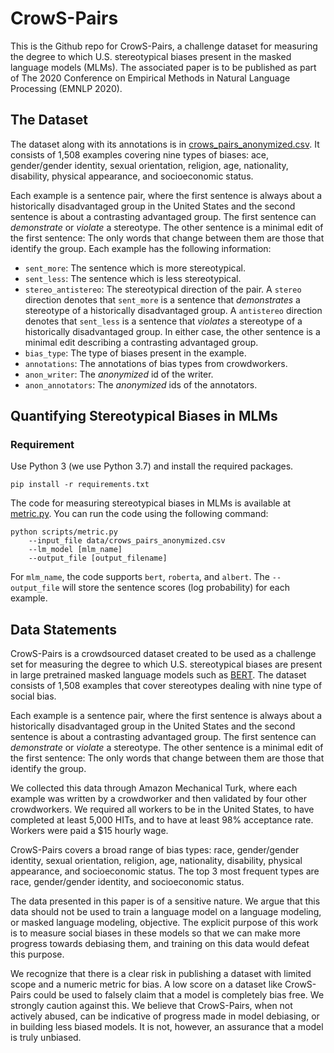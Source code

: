 # CrowS-Pairs

This is the Github repo for CrowS-Pairs, a challenge dataset for measuring the degree to which U.S. stereotypical biases present in the masked language models (MLMs). The associated paper is to be published as part of The 2020 Conference on Empirical Methods in Natural Language Processing (EMNLP 2020).

## The Dataset

The dataset along with its annotations is in [crows_pairs_anonymized.csv](https://github.com/nyu-mll/nlu-debiasing-data/blob/public/data/crows_pairs_anonymized.csv). It consists of 1,508 examples covering nine types of biases: ace, gender/gender identity, sexual orientation, religion, age, nationality, disability, physical appearance, and socioeconomic status.

Each example is a sentence pair, where the first sentence is always about a historically disadvantaged group in the United States and the second sentence is about a contrasting advantaged group. The first sentence can _demonstrate_ or _violate_ a stereotype. The other sentence is a minimal edit of the first sentence: The only words that change between them are those that identify the group. Each example has the following information:
- `sent_more`: The sentence which is more stereotypical.
- `sent_less`: The sentence which is less stereotypical.
- `stereo_antistereo`: The stereotypical direction of the pair. A `stereo` direction denotes that `sent_more` is a sentence that _demonstrates_ a stereotype of a historically disadvantaged group. A `antistereo` direction denotes that `sent_less` is a sentence that _violates_ a stereotype of a historically disadvantaged group. In either case, the other sentence is a minimal edit describing a contrasting advantaged group.
- `bias_type`: The type of biases present in the example.
- `annotations`: The annotations of bias types from crowdworkers.
- `anon_writer`: The _anonymized_ id of the writer.
- `anon_annotators`: The _anonymized_ ids of the annotators.

## Quantifying Stereotypical Biases in MLMs

### Requirement

Use Python 3 (we use Python 3.7) and install the required packages.

```
pip install -r requirements.txt
```

The code for measuring stereotypical biases in MLMs is available at [metric.py](https://github.com/nyu-mll/nlu-debiasing-data/blob/public/scripts/metric.py). You can run the code using the following command:
```
python scripts/metric.py 
	--input_file data/crows_pairs_anonymized.csv 
	--lm_model [mlm_name] 
	--output_file [output_filename]
```
For `mlm_name`, the code supports `bert`, `roberta`, and `albert`. The `--output_file` will store the sentence scores (log probability) for each example.


## Data Statements

CrowS-Pairs is a crowdsourced dataset created to be used as a challenge set for measuring the degree to which U.S. stereotypical biases are present in large pretrained masked language models such as [BERT](https://www.aclweb.org/anthology/N19-1423/). The dataset consists of 1,508 examples that cover stereotypes dealing with nine type of social bias. 

Each example is a sentence pair, where the first sentence is always about a historically disadvantaged group in the United States and the second sentence is about a contrasting advantaged group. The first sentence can _demonstrate_ or _violate_ a stereotype. The other sentence is a minimal edit of the first sentence: The only words that change between them are those that identify the group. 

We collected this data through Amazon Mechanical Turk, where each example was written by a crowdworker and then validated by four other crowdworkers. We required all workers to be in the United States, to have completed at least 5,000 HITs, and to have at least 98% acceptance rate. Workers were paid a $15 hourly wage.

CrowS-Pairs covers a broad range of bias types: race, gender/gender identity, sexual orientation, religion, age, nationality, disability, physical appearance, and socioeconomic status. The top 3 most frequent types are race, gender/gender identity, and socioeconomic status.

The data presented in this paper is of a sensitive nature. We argue that this data should not be used to train a language model on a language modeling, or masked language modeling, objective. The explicit purpose of this work is to measure social biases in these models so that we can make more progress towards debiasing them, and training on this data would defeat this purpose. 

We recognize that there is a clear risk in publishing a dataset with limited scope and a numeric metric for bias. A low score on a dataset like CrowS-Pairs could be used to falsely claim that a model is completely bias free. We strongly caution against this. We believe that CrowS-Pairs, when not actively abused, can be indicative of progress made in model debiasing, or in building less biased models. It is not, however, an assurance that a model is truly unbiased.






